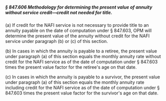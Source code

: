 ##### § 847.606 Methodology for determining the present value of annuity without service credit—credit not needed for title. #####

(a) If credit for the NAFI service is not necessary to provide title to an annuity payable on the date of computation under § 847.603, OPM will determine the present value of the annuity without credit for the NAFI service under paragraph (b) or (c) of this section.

(b) In cases in which the annuity is payable to a retiree, the present value under paragraph (a) of this section equals the monthly annuity rate without credit for the NAFI service as of the date of computation under § 847.603 times the present value factor for the retiree's age on that date.

(c) In cases in which the annuity is payable to a survivor, the present value under paragraph (a) of this section equals the monthly annuity rate including credit for the NAFI service as of the date of computation under § 847.603 times the present value factor for the survivor's age on that date.